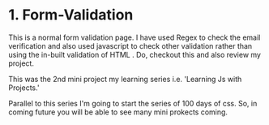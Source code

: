 # 1. Form-Validation
This is a normal form validation page. I have used Regex to check the email verification and also used javascript to check other validation rather than using the in-built validation of HTML . Do, checkout this and also review my project.

This was the 2nd mini project my learning series i.e. 'Learning Js with Projects.' 

Parallel to this series I'm going to start the series of 100 days of css. So, in coming future you will be able to see many mini prokects coming.
